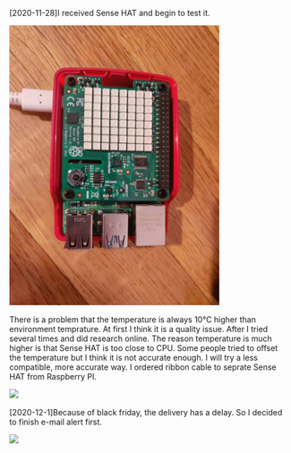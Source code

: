 [2020-11-28]I received Sense HAT and begin to test it.

<img src="https://github.com/imsansan/IoT/blob/master/Project/img/SenseHAT.jpg" width="375">

There is a problem that the temperature is always 10°C higher than environment temprature. At first I think it is a quality issue. After I tried several times and did research online. The reason temperature is much higher is that Sense HAT is too close to CPU. Some people tried to offset the temperature but I think it is not accurate enough. I will try a less compatible, more accurate way. I ordered ribbon cable to seprate Sense HAT from Raspberry PI.

<img src="https://github.com/imsansan/IoT/blob/master/Project/img/screenshot1.jpg" width="375">


[2020-12-1]Because of black friday, the delivery has a delay. So I decided to finish e-mail alert first.

<img src="https://github.com/imsansan/IoT/blob/master/Project/img/email.jpg" width="375">
